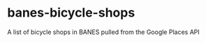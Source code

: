 banes-bicycle-shops
===================

A list of bicycle shops in BANES pulled from the Google Places API
